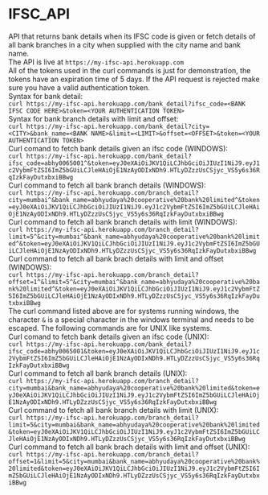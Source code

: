 # IFSC_API
API that returns bank details when its IFSC code is given or fetch details of all bank branches in a city when supplied with the city name and bank name.
</br>
The API is live at `https://my-ifsc-api.herokuapp.com`
</br>
All of the tokens used in the curl commands is just for demonstration, the tokens have an expiration time of 5 days. If the API request is rejected make sure you have a valid authentication token.
</br>
Syntax for bank detail:
</br>
`curl https://my-ifsc-api.herokuapp.com/bank_detail?ifsc_code=<BANK IFSC CODE HERE>&token=<YOUR AUTHENTICATION TOKEN>`
</br>
Syntax for bank branch details with limit and offset:
</br>
`curl https://my-ifsc-api.herokuapp.com/bank_detail?city=<CITY>&bank_name=<BANK NAME>&limit=<LIMIT>&offset=<OFFSET>&token=<YOUR AUTHENTICATION TOKEN>`
</br>
Curl comand to fetch bank details given an ifsc code (WINDOWS):
</br> 
`curl https://my-ifsc-api.herokuapp.com/bank_detail?ifsc_code=abhy0065001^&token=eyJ0eXAiOiJKV1QiLCJhbGciOiJIUzI1NiJ9.eyJ1c2VybmFtZSI6ImZ5bGUiLCJleHAiOjE1NzAyODIxNDh9.HTLyDZzzUsCSjyc_VS5y6s36RqIzkFayDutxbxiBBwg`
</br>
Curl command to fetch all bank branch details (WINDOWS):
</br>
`curl https://my-ifsc-api.herokuapp.com/branch_detail?city=mumbai^&bank_name=abhyudaya%20cooperative%20bank%20limited^&token=eyJ0eXAiOiJKV1QiLCJhbGciOiJIUzI1NiJ9.eyJ1c2VybmFtZSI6ImZ5bGUiLCJleHAiOjE1NzAyODIxNDh9.HTLyDZzzUsCSjyc_VS5y6s36RqIzkFayDutxbxiBBwg`
</br>
Curl command to fetch all bank branch details with limit (WINDOWS):
</br>
`curl https://my-ifsc-api.herokuapp.com/branch_detail?limit=5^&city=mumbai^&bank_name=abhyudaya%20cooperative%20bank%20limited^&token=eyJ0eXAiOiJKV1QiLCJhbGciOiJIUzI1NiJ9.eyJ1c2VybmFtZSI6ImZ5bGUiLCJleHAiOjE1NzAyODIxNDh9.HTLyDZzzUsCSjyc_VS5y6s36RqIzkFayDutxbxiBBwg`
</br>
Curl command to fetch all bank brach details with limit and offset (WINDOWS):
</br>
`curl https://my-ifsc-api.herokuapp.com/branch_detail?offset=1^&limit=5^&city=mumbai^&bank_name=abhyudaya%20cooperative%20bank%20limited^&token=eyJ0eXAiOiJKV1QiLCJhbGciOiJIUzI1NiJ9.eyJ1c2VybmFtZSI6ImZ5bGUiLCJleHAiOjE1NzAyODIxNDh9.HTLyDZzzUsCSjyc_VS5y6s36RqIzkFayDutxbxiBBwg`
</br>
The curl command listed above are for systems running windows, the character `&` is a special character in the windows terminal and needs to be escaped.
The following commands are for UNIX like systems.
</br>
Curl comand to fetch bank details given an ifsc code (UNIX): 
</br>
`curl https://my-ifsc-api.herokuapp.com/bank_detail?ifsc_code=abhy0065001&token=eyJ0eXAiOiJKV1QiLCJhbGciOiJIUzI1NiJ9.eyJ1c2VybmFtZSI6ImZ5bGUiLCJleHAiOjE1NzAyODIxNDh9.HTLyDZzzUsCSjyc_VS5y6s36RqIzkFayDutxbxiBBwg`
</br>
Curl command to fetch all bank branch details (UNIX):
</br>
`curl https://my-ifsc-api.herokuapp.com/branch_detail?city=mumbai&bank_name=abhyudaya%20cooperative%20bank%20limited&token=eyJ0eXAiOiJKV1QiLCJhbGciOiJIUzI1NiJ9.eyJ1c2VybmFtZSI6ImZ5bGUiLCJleHAiOjE1NzAyODIxNDh9.HTLyDZzzUsCSjyc_VS5y6s36RqIzkFayDutxbxiBBwg`
</br>
Curl command to fetch all bank branch details with limit (UNIX):
</br>
`curl https://my-ifsc-api.herokuapp.com/branch_detail?limit=5&city=mumbai&bank_name=abhyudaya%20cooperative%20bank%20limited&token=eyJ0eXAiOiJKV1QiLCJhbGciOiJIUzI1NiJ9.eyJ1c2VybmFtZSI6ImZ5bGUiLCJleHAiOjE1NzAyODIxNDh9.HTLyDZzzUsCSjyc_VS5y6s36RqIzkFayDutxbxiBBwg`
</br>
Curl command to fetch all bank brach details with limit and offset (UNIX):
</br>
`curl https://my-ifsc-api.herokuapp.com/branch_detail?offset=1&limit=5&city=mumbai&bank_name=abhyudaya%20cooperative%20bank%20limited&token=eyJ0eXAiOiJKV1QiLCJhbGciOiJIUzI1NiJ9.eyJ1c2VybmFtZSI6ImZ5bGUiLCJleHAiOjE1NzAyODIxNDh9.HTLyDZzzUsCSjyc_VS5y6s36RqIzkFayDutxbxiBBwg`
